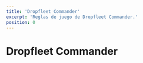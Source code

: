 ```yaml
---
title: 'Dropfleet Commander'
excerpt: 'Reglas de juego de Dropfleet Commander.'
position: 0
---
```


# Dropfleet Commander

<script setup>
  import { data as pages } from '/documents.data'
  const slug = '/es/dfc/'
  const filteredPages = pages.filter(page => page?.href.indexOf(slug) > -1)
  const selectedPages = [
    filteredPages.find(page => page.href == `${slug}contents.html`),
    filteredPages.find(page => page.href == `${slug}earth-2673.html`),
    filteredPages.find(page => page.href == `${slug}the-basics/`),
    filteredPages.find(page => page.href == `${slug}core-rules/`),
    filteredPages.find(page => page.href == `${slug}building-your-fleet.html`),
    filteredPages.find(page => page.href == `${slug}scenarios/`),
    filteredPages.find(page => page.href == `${slug}special-rules.html`),
    filteredPages.find(page => page.href == `${slug}glossary.html`),
    filteredPages.find(page => page.href == `${slug}faq.html`),
  ]
</script>

<CategoryCardsContainer :pages="selectedPages" />
